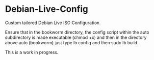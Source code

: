 # Debian-Live-Config
Custom tailored Debian Live ISO Configuration.

Ensure that in the bookworm directory, the config script within the auto subdirectory is made executable (chmod +x) and then in the directory above auto (bookworm) just type lb config and then sudo lb build.

This is a work in progress.
